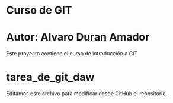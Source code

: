 # Curso de GIT
# Autor: Alvaro Duran Amador

Este proyecto contiene el curso de introducción a GIT
# tarea_de_git_daw
Editamos este archivo para modificar desde GitHub el repositorio.
